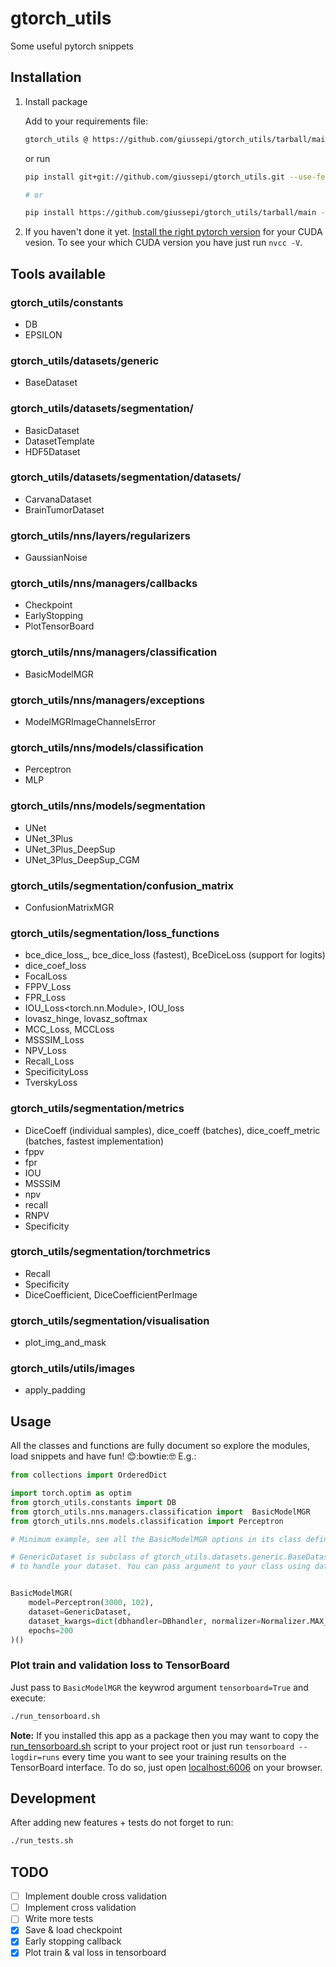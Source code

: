 # gtorch_utils

Some useful pytorch snippets

## Installation

1. Install package

	Add to your requirements file:

	``` bash
	gtorch_utils @ https://github.com/giussepi/gtorch_utils/tarball/main
	```

	or run

	``` bash
	pip install git+git://github.com/giussepi/gtorch_utils.git --use-feature=2020-resolver --no-cache-dir

	# or

	pip install https://github.com/giussepi/gtorch_utils/tarball/main --use-feature=2020-resolver --no-cache-dir
	```

2. If you haven't done it yet. [Install the right pytorch version](https://pytorch.org/) for your CUDA vesion. To see your which CUDA version you have just run `nvcc -V`.

## Tools available
### gtorch_utils/constants
- DB
- EPSILON

### gtorch_utils/datasets/generic
- BaseDataset

### gtorch_utils/datasets/segmentation/
- BasicDataset
- DatasetTemplate
- HDF5Dataset

### gtorch_utils/datasets/segmentation/datasets/
- CarvanaDataset
- BrainTumorDataset

### gtorch_utils/nns/layers/regularizers
- GaussianNoise

### gtorch_utils/nns/managers/callbacks
- Checkpoint
- EarlyStopping
- PlotTensorBoard

### gtorch_utils/nns/managers/classification
- BasicModelMGR

### gtorch_utils/nns/managers/exceptions
- ModelMGRImageChannelsError

### gtorch_utils/nns/models/classification
- Perceptron
- MLP

### gtorch_utils/nns/models/segmentation
- UNet
- UNet_3Plus
- UNet_3Plus_DeepSup
- UNet_3Plus_DeepSup_CGM

### gtorch_utils/segmentation/confusion_matrix
- ConfusionMatrixMGR

### gtorch_utils/segmentation/loss_functions
- bce_dice_loss_, bce_dice_loss (fastest), BceDiceLoss (support for logits)
- dice_coef_loss
- FocalLoss
- FPPV_Loss
- FPR_Loss
- IOU_Loss<torch.nn.Module>, IOU_loss<callable>
- lovasz_hinge, lovasz_softmax
- MCC_Loss, MCCLoss
- MSSSIM_Loss
- NPV_Loss
- Recall_Loss
- SpecificityLoss
- TverskyLoss

### gtorch_utils/segmentation/metrics
- DiceCoeff (individual samples), dice_coeff (batches), dice_coeff_metric (batches, fastest implementation)
- fppv
- fpr
- IOU
- MSSSIM
- npv
- recall
- RNPV
- Specificity

### gtorch_utils/segmentation/torchmetrics
- Recall
- Specificity
- DiceCoefficient, DiceCoefficientPerImage

### gtorch_utils/segmentation/visualisation
- plot_img_and_mask

### gtorch_utils/utils/images
- apply_padding

## Usage

All the classes and functions are fully document so explore the modules, load snippets and have fun! :blush::bowtie::nerd_face: E.g.:

```python
from collections import OrderedDict

import torch.optim as optim
from gtorch_utils.constants import DB
from gtorch_utils.nns.managers.classification import  BasicModelMGR
from gtorch_utils.nns.models.classification import Perceptron

# Minimum example, see all the BasicModelMGR options in its class definition at gtorch_utils/models/managers.py.

# GenericDataset is subclass of gtorch_utils.datasets.generic.BaseDataset that you must implement
# to handle your dataset. You can pass argument to your class using dataset_kwargs


BasicModelMGR(
    model=Perceptron(3000, 102),
    dataset=GenericDataset,
    dataset_kwargs=dict(dbhandler=DBhandler, normalizer=Normalizer.MAX_NORM, val_size=.1),
    epochs=200
)()
```

### Plot train and validation loss to TensorBoard

Just pass to `BasicModelMGR` the keywrod argument `tensorboard=True` and execute:

```bash
./run_tensorboard.sh
```

**Note:** If you installed this app as a package then you may want to copy the [run_tensorboard.sh](https://github.com/giussepi/gtorch_utils/blob/main/run_tensorboard.sh) script to your project root or just run `tensorboard --logdir=runs` every time you want to see your training results on the TensorBoard interface. To do so, just open [localhost:6006](http://localhost:6006/) on your browser.


## Development

After adding new features + tests do not forget to run:

``` bash
./run_tests.sh
```

## TODO

- [ ] Implement double cross validation
- [ ] Implement cross validation
- [ ] Write more tests
- [x] Save & load checkpoint
- [x] Early stopping callback
- [x] Plot train & val loss in tensorboard
